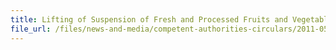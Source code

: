 ```yaml
---
title: Lifting of Suspension of Fresh and Processed Fruits and Vegetables from Shizuoka and Hyogo Prefectures 
file_url: /files/news-and-media/competent-authorities-circulars/2011-05-20-CA.pdf
---
```

